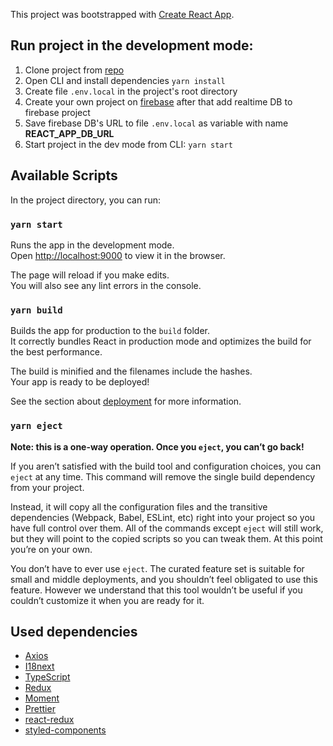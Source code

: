 This project was bootstrapped with [Create React App](https://github.com/facebook/create-react-app).

## Run project in the development mode:

1.  Clone project from [repo](https://github.com/ToriaHUB/notes)
2.  Open CLI and install dependencies `yarn install`
3.  Create file `.env.local` in the project's root directory
4.  Create your own project on [firebase](https://firebase.google.com/) after that add realtime DB to firebase project
5.  Save firebase DB's URL to file `.env.local` as variable with name **REACT_APP_DB_URL**
6.  Start project in the dev mode from CLI: `yarn start` 

## Available Scripts

In the project directory, you can run:

### `yarn start`

Runs the app in the development mode.<br />
Open [http://localhost:9000](http://localhost:9000) to view it in the browser.

The page will reload if you make edits.<br />
You will also see any lint errors in the console.

### `yarn build`

Builds the app for production to the `build` folder.<br />
It correctly bundles React in production mode and optimizes the build for the best performance.

The build is minified and the filenames include the hashes.<br />
Your app is ready to be deployed!

See the section about [deployment](https://facebook.github.io/create-react-app/docs/deployment) for more information.

### `yarn eject`

**Note: this is a one-way operation. Once you `eject`, you can’t go back!**

If you aren’t satisfied with the build tool and configuration choices, you can `eject` at any time. This command will remove the single build dependency from your project.

Instead, it will copy all the configuration files and the transitive dependencies (Webpack, Babel, ESLint, etc) right into your project so you have full control over them. All of the commands except `eject` will still work, but they will point to the copied scripts so you can tweak them. At this point you’re on your own.

You don’t have to ever use `eject`. The curated feature set is suitable for small and middle deployments, and you shouldn’t feel obligated to use this feature. However we understand that this tool wouldn’t be useful if you couldn’t customize it when you are ready for it.

## Used dependencies

*   [Axios](https://github.com/axios/axios)
*   [I18next](https://www.i18next.com/)
*   [TypeScript](https://www.typescriptlang.org/)
*   [Redux](https://redux.js.org/)
*   [Moment](https://momentjs.com/)
*   [Prettier](https://prettier.io/docs/en/index.html)
*   [react-redux](https://github.com/reduxjs/react-redux)
*   [styled-components](https://styled-components.com/)



